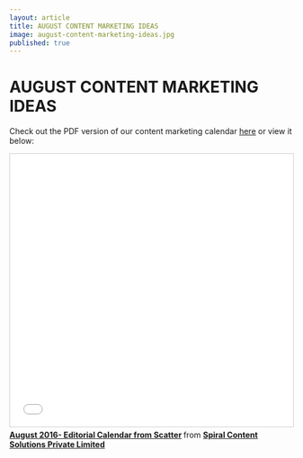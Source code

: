 ```yaml
---
layout: article
title: AUGUST CONTENT MARKETING IDEAS
image: august-content-marketing-ideas.jpg
published: true
---
```


<h1 style="text-align:left">AUGUST CONTENT MARKETING IDEAS</h1>

Check out the PDF version of our content marketing calendar <a target="_blank" href="http://bit.ly/ScatterAug" class="btn btn-action">here</a>
or view it below:

<div>
    <iframe src="//www.slideshare.net/slideshow/embed_code/key/HXjVf2AamuPcHs" width="595" height="485" frameborder="0" marginwidth="0" marginheight="0" scrolling="no" style="border:1px solid #CCC; border-width:1px; margin-bottom:5px; max-width: 100%;" allowfullscreen> </iframe> <div style="margin-bottom:5px"> <strong> <a href="//www.slideshare.net/spiralcontent/august-2016-editorial-calendar-from-scatter" title="August 2016- Editorial Calendar from Scatter" target="_blank">August 2016- Editorial Calendar from Scatter</a> </strong> from <strong><a href="//www.slideshare.net/spiralcontent" target="_blank">Spiral Content Solutions Private Limited</a></strong> </div>
</div>